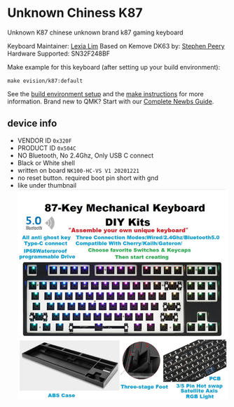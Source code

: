 # Unknown Chiness K87

Unknown K87
chinese unknown brand k87 gaming keyboard

Keyboard Maintainer: [Lexia Lim](https://github.com/wwwhana)
Based on Kemove DK63 by: [Stephen Peery](https://github.com/smp4488)
Hardware Supported: SN32F248BF

Make example for this keyboard (after setting up your build environment):

    make evision/k87:default

See the [build environment setup](https://docs.qmk.fm/#/getting_started_build_tools) and the [make instructions](https://docs.qmk.fm/#/getting_started_make_guide) for more information. Brand new to QMK? Start with our [Complete Newbs Guide](https://docs.qmk.fm/#/newbs).



## device info
 * VENDOR ID `0x320F`
 * PRODUCT ID `0x504C`
 * NO Bluetooth, No 2.4Ghz, Only USB C connect
 * Black or White shell
 * written on board `NK100-HC-VS V1 20201221`
 * no reset button. required boot pin short with gnd 
 * like under thumbnail
![ex_screenshot](./images/RGB-LED-87-PC-c.jpg_640x640.jpg)
